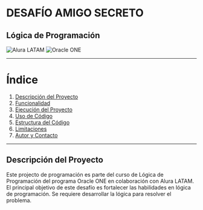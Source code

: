 # DESAFÍO AMIGO SECRETO
## Lógica de Programación

![Alura LATAM](https://img.shields.io/badge/Alura-LATAM-blue) ![Oracle ONE](https://img.shields.io/badge/Oracle-ONE-red)

---
# Índice
1. [Descripción del Proyecto](#descripcion-del-proyecto)
2. [Funcionalidad](#Funcionalidad)
3. [Ejecución del Proyecto](#ejecucion-del-proyecto)
4. [Uso de Código](#uso-de-codigo)
5. [Estructura del Código](#estructura-del-codigo)
6. [Limitaciones](#limitaciones)
7. [Autor y Contacto](#autor-y-contacto)

---
## Descripción del Proyecto
Este projecto de programación es parte del curso de Lógica de Programación del programa Oracle ONE en colaboración con Alura LATAM.
El principal objetivo de este desafío es fortalecer las habilidades en lógica de programación. Se requiere desarrollar la lógica para resolver el problema.